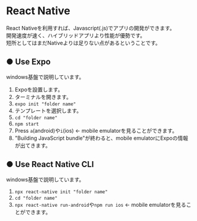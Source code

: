 <h1>React Native</h1>
 
React Nativeを利用すれば、Javascript(.js)でアプリの開発ができます。  
開発速度が速く、ハイブリッドアプリより性能が優勢です。  
短所としてはまだNativeよりは足りない点があるということです。

<h2>● Use Expo</h2>

windows基盤で説明しています。  
1. Expoを設置します。  
2. ターミナルを開きます。  
3. ```expo init "folder name"  ```
4. テンプレートを選択します。  
5. ```cd "folder name"  ```
6. ```npm start```
7. Press ```a```(android)や```i```(ios) ← mobile emulatorを見ることができます。
8. "Building JavaScript bundle"が終わると、mobile emulatorにExpoの情報が出てきます。

<h2>● Use React Native CLI</h2>

windows基盤で説明しています。  
1. ```npx react-native init "folder name"```
2. ```cd "folder name"```
3. ```npx react-native run-android```や```npm run ios``` ← mobile emulatorを見ることができます。
